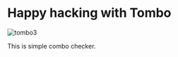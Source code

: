 # Happy hacking with Tombo

![tombo3](https://user-images.githubusercontent.com/23359043/112264736-a8449180-8cb4-11eb-85f9-dc654878156f.gif)

This is simple combo checker.
